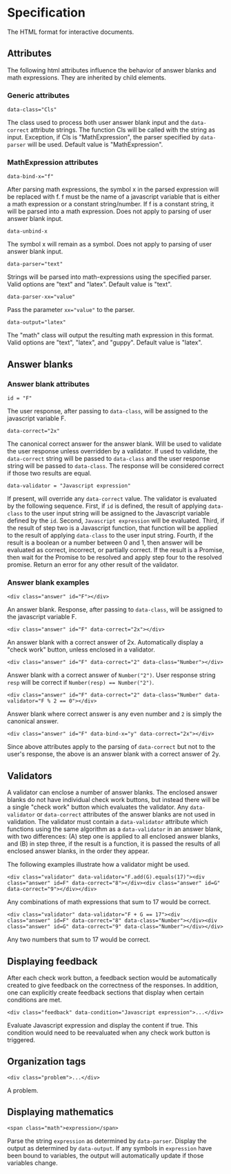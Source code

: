 # Specification

The HTML format for interactive documents.


## Attributes

The following html attributes influence the behavior of answer blanks and math expressions.  They are inherited by child elements.

### Generic attributes

`data-class="Cls"`

The class used to process both user answer blank input and the `data-correct` attribute strings.  The function Cls will be called with the string as input. Exception, if Cls is "MathExpression", the parser specified by `data-parser` will be used.  Default value is "MathExpression".


### MathExpression attributes

`data-bind-x="f"`

After parsing math expressions, the symbol x in the parsed expression will be replaced with f.  f must be the name of a javascript variable that is either a math expression or a constant string/number.  If f is a constant string, it will be parsed into a math expression.  Does not apply to parsing of user answer blank input.

`data-unbind-x`

The symbol x will remain as a symbol.  Does not apply to parsing of user answer blank input.

`data-parser="text"`

Strings will be parsed into math-expressions using the specified parser.  Valid options are "text" and "latex".  Default value is "text".

`data-parser-xx="value"`

Pass the parameter `xx="value"` to the parser.

`data-output="latex"`

The "math" class will output the resulting math expression in this format.  Valid options are "text", "latex", and "guppy".  Default value is "latex".


## Answer blanks

### Answer blank attributes

`id = "F"`

The user response, after passing to `data-class`, will be assigned to the javascript variable F.

`data-correct="2x"`

The canonical correct answer for the answer blank.  Will be used to validate the user response unless overridden by a validator.  If used to validate, the `data-correct` string will be passed to `data-class` and the user response string will be passed to `data-class`.  The response will be considered correct if those two results are equal.

`data-validator = "Javascript expression"`

If present, will override any `data-correct` value.  The validator is evaluated by the following sequence.  First, if `id` is defined, the result of applying `data-class` to the user input string will be assigned to the Javascript variable defined by the `id`.  Second, `Javascript expression` will be evaluated.  Third, if the result of step two is a Javascript function, that function will be applied to the result of applying `data-class` to the user input string.  Fourth, if the result is a boolean or a number between 0 and 1, then answer will be evaluated as correct, incorrect, or partially correct. If the result is a Promise, then wait for the Promise to be resolved and apply step four to the resolved promise.  Return an error for any other result of the validator. 

### Answer blank examples

`<div class="answer" id="F"></div>`

An answer blank.  Response, after passing to `data-class`, will be assigned to the javascript variable F.  

`<div class="answer" id="F" data-correct="2x"></div>`

An answer blank with a correct answer of 2x.  Automatically display a "check work" button, unless enclosed in a validator.

`<div class="answer" id="F" data-correct="2" data-class="Number"></div>`

Answer blank with a correct answer of `Number("2")`.  User response string `resp` will be correct if `Number(resp) == Number("2")`.

`<div class="answer" id="F" data-correct="2" data-class="Number" data-validator="F % 2 == 0"></div>`

Answer blank where correct answer is any even number and `2` is simply the canonical answer.

`<div class="answer" id="F" data-bind-x="y" data-correct="2x"></div>`

Since above attributes apply to the parsing of `data-correct` but not to the user's response, the above is an answer blank with a correct answer of 2y.

## Validators

A validator can enclose a number of answer blanks.  The enclosed answer blanks do not have individual check work buttons, but instead there will be a single "check work" button which evaluates the validator.  Any `data-validator` or `data-correct` attributes of the answer blanks are not used in validation.  The validator must contain a `data-validator` attribute which functions using the same algorithm as a `data-validator` in an answer blank, with two differences: (A) step one is applied to all enclosed answer blanks, and (B) in step three, if the result is a function, it is passed the results of all enclosed answer blanks, in the order they appear.

The following examples illustrate how a validator might be used.

`<div class="validator" data-validator="F.add(G).equals(17)"><div class="answer" id=F" data-correct="8"></div><div class="answer" id=G" data-correct="9"></div></div>`

Any combinations of math expressions that sum to 17 would be correct.

`<div class="validator" data-validator="F + G == 17"><div class="answer" id=F" data-correct="8" data-class="Number"></div><div class="answer" id=G" data-correct="9" data-class="Number"></div></div>`

Any two numbers that sum to 17 would be correct.

## Displaying feedback

After each check work button, a feedback section would be automatically created to give feedback on the correctness of the responses.  In addition, one can explicitly create feedback sections that display when certain conditions are met.

`<div class="feedback" data-condition="Javascript expression">...</div>`

Evaluate Javascript expression and display the content if true.  This condition would need to be reevaluated when any check work button is triggered.


## Organization tags

`<div class="problem">...</div>`

A problem.


## Displaying mathematics

`<span class="math">expression</span>`

Parse the string `expression` as determined by `data-parser`.  Display the output as determined by `data-output`.  If any symbols in `expression` have been bound to variables, the output will automatically update if those variables change.
